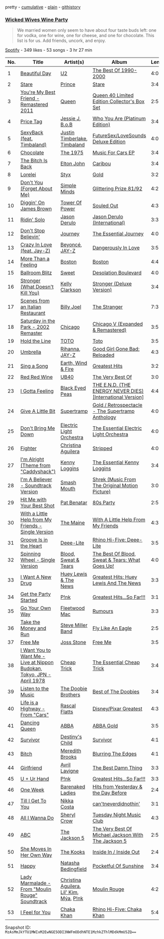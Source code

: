pretty - [cumulative](/playlists/cumulative/2EcSH9oZNzBmGDNqoTdvBJ.md) - [plain](/playlists/plain/2EcSH9oZNzBmGDNqoTdvBJ) - [githistory](https://github.githistory.xyz/mackorone/spotify-playlist-archive/blob/main/playlists/plain/2EcSH9oZNzBmGDNqoTdvBJ)

### [Wicked Wives Wine Party ](https://open.spotify.com/playlist/2EcSH9oZNzBmGDNqoTdvBJ)

> We married women only seem to have about four taste buds left: one for vodka, one for wine, one for cheese, and one for chocolate\. This list is for us\. Add friends, uncork, and enjoy.

[Spotify](https://open.spotify.com/user/spotify) - 349 likes - 53 songs - 3 hr 27 min

| No. | Title | Artist(s) | Album | Length |
|---|---|---|---|---|
| 1 | [Beautiful Day](https://open.spotify.com/track/5t514bZ4eZPtKJbKfuZJCA) | [U2](https://open.spotify.com/artist/51Blml2LZPmy7TTiAg47vQ) | [The Best Of 1990\-2000](https://open.spotify.com/album/5I099NUhbRrXaxnxQagElv) | 4:04 |
| 2 | [Stare](https://open.spotify.com/track/2eZJ9lrNeSqDt9iOgtft0M) | [Prince](https://open.spotify.com/artist/5a2EaR3hamoenG9rDuVn8j) | [Stare](https://open.spotify.com/album/2qzNTR3brGnweQTOidQiUZ) | 3:43 |
| 3 | [You're My Best Friend \- Remastered 2011](https://open.spotify.com/track/4vEXJ6NvEwS8ptynkNswaa) | [Queen](https://open.spotify.com/artist/1dfeR4HaWDbWqFHLkxsg1d) | [Queen 40 Limited Edition Collector's Box Set](https://open.spotify.com/album/1Q9NOisnaTULM5CZD4rIgZ) | 2:50 |
| 4 | [Price Tag](https://open.spotify.com/track/5mvKuE9Lf9ARVXVXA32kK9) | [Jessie J](https://open.spotify.com/artist/2gsggkzM5R49q6jpPvazou), [B.o.B](https://open.spotify.com/artist/5ndkK3dpZLKtBklKjxNQwT) | [Who You Are \(Platinum Edition\)](https://open.spotify.com/album/3ga4adzUpLaS2LDcoqfs2r) | 3:43 |
| 5 | [SexyBack \(feat\. Timbaland\)](https://open.spotify.com/track/4Lvc9SbPc0svm9TEoMgFzB) | [Justin Timberlake](https://open.spotify.com/artist/31TPClRtHm23RisEBtV3X7), [Timbaland](https://open.spotify.com/artist/5Y5TRrQiqgUO4S36tzjIRZ) | [FutureSex/LoveSounds Deluxe Edition](https://open.spotify.com/album/0tcExuDWMQdBbwSpqN8Ku2) | 4:02 |
| 6 | [Chocolate](https://open.spotify.com/track/0hIkfLt1bnmHP3vcr51Wr0) | [The 1975](https://open.spotify.com/artist/3mIj9lX2MWuHmhNCA7LSCW) | [Music For Cars EP](https://open.spotify.com/album/5SJ4ZUidUlGrYggf3rj4O6) | 3:43 |
| 7 | [The Bitch Is Back](https://open.spotify.com/track/40tnCfx2mTtHozyaRDcYC5) | [Elton John](https://open.spotify.com/artist/3PhoLpVuITZKcymswpck5b) | [Caribou](https://open.spotify.com/album/2R5dzEQT6MDsnwiZSpWgqC) | 3:44 |
| 8 | [Lorelei](https://open.spotify.com/track/3t2S6sWTHrEVm3rw7misla) | [Styx](https://open.spotify.com/artist/4salDzkGmfycRqNUbyBphh) | [Gold](https://open.spotify.com/album/2SIFXSFOHJgqC6q3whbSZU) | 3:22 |
| 9 | [Don't You \(Forget About Me\)](https://open.spotify.com/track/0OzwLNVnzfG43IyQB2RMPH) | [Simple Minds](https://open.spotify.com/artist/6hN9F0iuULZYWXppob22Aj) | [Glittering Prize 81/92](https://open.spotify.com/album/0HiLSEd3yuvK6ZTN67CZ0V) | 4:20 |
| 10 | [Diggin' On James Brown](https://open.spotify.com/track/4Udo45PAGJgTbIWTqFdHKe) | [Tower Of Power](https://open.spotify.com/artist/0JCxGVxsISZzJHJPUOtceB) | [Souled Out](https://open.spotify.com/album/13QSuP63jfv33OqqqnEZyY) | 4:39 |
| 11 | [Ridin' Solo](https://open.spotify.com/track/6OEolOOk9Gh9bqkdpfIOl0) | [Jason Derulo](https://open.spotify.com/artist/07YZf4WDAMNwqr4jfgOZ8y) | [Jason Derulo \(International\)](https://open.spotify.com/album/0DEsmIQ5ir7tz52Nkf4i1K) | 3:35 |
| 12 | [Don't Stop Believin'](https://open.spotify.com/track/77NNZQSqzLNqh2A9JhLRkg) | [Journey](https://open.spotify.com/artist/0rvjqX7ttXeg3mTy8Xscbt) | [The Essential Journey](https://open.spotify.com/album/5pfpXvoJtSIFrbPIoBEv3R) | 4:08 |
| 13 | [Crazy In Love \(feat\. Jay\-Z\)](https://open.spotify.com/track/5IVuqXILoxVWvWEPm82Jxr) | [Beyoncé](https://open.spotify.com/artist/6vWDO969PvNqNYHIOW5v0m), [JAY\-Z](https://open.spotify.com/artist/3nFkdlSjzX9mRTtwJOzDYB) | [Dangerously In Love](https://open.spotify.com/album/6oxVabMIqCMJRYN1GqR3Vf) | 3:56 |
| 14 | [More Than a Feeling](https://open.spotify.com/track/32kgOw8wejH7zUhtXCM8DH) | [Boston](https://open.spotify.com/artist/29kkCKKGXheHuoO829FxWK) | [Boston](https://open.spotify.com/album/01OahkTPRCleDjobtRk7ST) | 4:45 |
| 15 | [Ballroom Blitz](https://open.spotify.com/track/3Pu3IChaAoa5EjgUBv5F6x) | [Sweet](https://open.spotify.com/artist/3JaAGmSTpJK35DqWrDUzBz) | [Desolation Boulevard](https://open.spotify.com/album/3PsFboiPeObjAc6gbQHt54) | 4:06 |
| 16 | [Stronger \(What Doesn't Kill You\)](https://open.spotify.com/track/6D60klaHqbCl9ySc8VcRss) | [Kelly Clarkson](https://open.spotify.com/artist/3BmGtnKgCSGYIUhmivXKWX) | [Stronger \(Deluxe Version\)](https://open.spotify.com/album/1MNvMtEmMMdBXZBDcFNcWj) | 3:41 |
| 17 | [Scenes from an Italian Restaurant](https://open.spotify.com/track/2rhFaau65TFMv4mACtE9it) | [Billy Joel](https://open.spotify.com/artist/6zFYqv1mOsgBRQbae3JJ9e) | [The Stranger](https://open.spotify.com/album/3IILMjMMnoN2sKzgesX8KV) | 7:36 |
| 18 | [Saturday in the Park \- 2002 Remaster](https://open.spotify.com/track/4OJFkrRQqol4FsPesF8eu4) | [Chicago](https://open.spotify.com/artist/3iDD7bnsjL9J4fO298r0L0) | [Chicago V \(Expanded & Remastered\)](https://open.spotify.com/album/2oSXXINsWGuEsc4udgWxh8) | 3:55 |
| 19 | [Hold the Line](https://open.spotify.com/track/4aVuWgvD0X63hcOCnZtNFA) | [TOTO](https://open.spotify.com/artist/0PFtn5NtBbbUNbU9EAmIWF) | [Toto](https://open.spotify.com/album/1mnu4hYvdwQgZXcNvtJ3D3) | 3:55 |
| 20 | [Umbrella](https://open.spotify.com/track/49FYlytm3dAAraYgpoJZux) | [Rihanna](https://open.spotify.com/artist/5pKCCKE2ajJHZ9KAiaK11H), [JAY\-Z](https://open.spotify.com/artist/3nFkdlSjzX9mRTtwJOzDYB) | [Good Girl Gone Bad: Reloaded](https://open.spotify.com/album/3JSWZWeTHF4HDGt5Eozdy7) | 4:35 |
| 21 | [Sing a Song](https://open.spotify.com/track/3Hp66WUQ6yu69jMrirhSRs) | [Earth, Wind & Fire](https://open.spotify.com/artist/4QQgXkCYTt3BlENzhyNETg) | [Greatest Hits](https://open.spotify.com/album/339IjdizH8YIpwOUbUWGjl) | 3:22 |
| 22 | [Red Red Wine](https://open.spotify.com/track/4uOKFydzAejjSFqYbv1XPt) | [UB40](https://open.spotify.com/artist/69MEO1AADKg1IZrq2XLzo5) | [The Very Best Of](https://open.spotify.com/album/05owfigVGpgPe7RKJG1hum) | 3:03 |
| 23 | [I Gotta Feeling](https://open.spotify.com/track/70cTMpcgWMcR18t9MRJFjB) | [Black Eyed Peas](https://open.spotify.com/artist/1yxSLGMDHlW21z4YXirZDS) | [THE E.N.D\. \(THE ENERGY NEVER DIES\) \[International Version\]](https://open.spotify.com/album/5lNzygOpCmzRx4N301icBB) | 4:49 |
| 24 | [Give A Little Bit](https://open.spotify.com/track/6gQRKtSiZ8d3zgy9Hn10py) | [Supertramp](https://open.spotify.com/artist/3JsMj0DEzyWc0VDlHuy9Bx) | [Gold / Retrospectacle \- The Supertramp Anthology](https://open.spotify.com/album/6l0nJOeHmQrGuFT2OFbYQp) | 4:08 |
| 25 | [Don't Bring Me Down](https://open.spotify.com/track/7rjMG5Lm94fEdQ9XxD5WLg) | [Electric Light Orchestra](https://open.spotify.com/artist/7jefIIksOi1EazgRTfW2Pk) | [The Essential Electric Light Orchestra](https://open.spotify.com/album/0wzmqCoQ3rZTuCuIwK1jKp) | 4:03 |
| 26 | [Fighter](https://open.spotify.com/track/7nXq1vaZiz7PdbfojpPjW5) | [Christina Aguilera](https://open.spotify.com/artist/1l7ZsJRRS8wlW3WfJfPfNS) | [Stripped](https://open.spotify.com/album/2USigX9DhGuAini71XZEEK) | 4:05 |
| 27 | [I'm Alright \(Theme from "Caddyshack"\)](https://open.spotify.com/track/2xfdvnGUikUfZZipwVw8nO) | [Kenny Loggins](https://open.spotify.com/artist/3Y3xIwWyq5wnNHPp5gPjOW) | [The Essential Kenny Loggins](https://open.spotify.com/album/68ZonGoyvksZu4sqqNXect) | 3:47 |
| 28 | [I'm A Believer \- Soundtrack Version](https://open.spotify.com/track/60Ctoy2M8nmDaI7Fax3fTL) | [Smash Mouth](https://open.spotify.com/artist/2iEvnFsWxR0Syqu2JNopAd) | [Shrek \(Music From The Original Motion Picture\)](https://open.spotify.com/album/56dSr0A9uMkX5GClrGIklT) | 3:05 |
| 29 | [Hit Me with Your Best Shot](https://open.spotify.com/track/1xLPuXP6RINjOmVg5OOJ3S) | [Pat Benatar](https://open.spotify.com/artist/43mhFhQ4JAknA7Ik1bOZuV) | [80s Party](https://open.spotify.com/album/4f8nc7dwxo6iEA2shsWluO) | 2:50 |
| 30 | [With a Little Help from My Friends \- Single Version](https://open.spotify.com/track/5YVKBDCe2Kdh1U5UOZ1qeq) | [The Maine](https://open.spotify.com/artist/4o0pNHbyj36LPvukNqEug0) | [With A Little Help From My Friends](https://open.spotify.com/album/11JnWmIhCtQqHuHdesMW0o) | 4:37 |
| 31 | [Groove Is in the Heart](https://open.spotify.com/track/2UVLuddklEVak5PXgC7baA) | [Deee\-Lite](https://open.spotify.com/artist/4eQJIXFEujzhTVVS1gIfu5) | [Rhino Hi\-Five: Deee\-Lite](https://open.spotify.com/album/5ONmarDtpkKbrlhu0p83XM) | 3:51 |
| 32 | [Spinning Wheel \- Single Version](https://open.spotify.com/track/170KEX2yqDDY8THliU4wff) | [Blood, Sweat & Tears](https://open.spotify.com/artist/24GaH9tRBgZjlvOhpFuKi2) | [The Best Of Blood, Sweat & Tears: What Goes Up!](https://open.spotify.com/album/6HmDkPqZSAFbJpIQNyXVli) | 4:06 |
| 33 | [I Want A New Drug](https://open.spotify.com/track/0mZNKyrUmsrlDRoYHWsyMu) | [Huey Lewis & The News](https://open.spotify.com/artist/7A9yZMTrFZcgEWAX2kBfK6) | [Greatest Hits: Huey Lewis And The News](https://open.spotify.com/album/0u34k1ANjgZ47uQfG9yaLj) | 3:31 |
| 34 | [Get the Party Started](https://open.spotify.com/track/1lkC6oC7SbwgnEBEC05r64) | [P!nk](https://open.spotify.com/artist/1KCSPY1glIKqW2TotWuXOR) | [Greatest Hits...So Far!!!](https://open.spotify.com/album/3nR5vEcIp8UzOJgkw8G8yX) | 3:12 |
| 35 | [Go Your Own Way](https://open.spotify.com/track/0FeCO85RKW8fDRytwXof2x) | [Fleetwood Mac](https://open.spotify.com/artist/08GQAI4eElDnROBrJRGE0X) | [Rumours](https://open.spotify.com/album/63k57x0qOkUWEMR0dkMivh) | 3:38 |
| 36 | [Take the Money and Run](https://open.spotify.com/track/6xTmUziCWS4Nwh2hzqLbCS) | [Steve Miller Band](https://open.spotify.com/artist/6QtGlUje9TIkLrgPZrESuk) | [Fly Like An Eagle](https://open.spotify.com/album/3iqReiy2IaPI2N9sdLywER) | 2:50 |
| 37 | [Free Me](https://open.spotify.com/track/6d0vbMqRYsYlOMPdON03zi) | [Joss Stone](https://open.spotify.com/artist/7bvcQXJHkFiN1ppIN3q4fi) | [Free Me](https://open.spotify.com/album/2l6HC3CseKfVHFCxO6wt75) | 3:53 |
| 38 | [I Want You to Want Me \- Live at Nippon Budokan, Tokyo, JPN \- April 1978](https://open.spotify.com/track/6hnCx2jmD0RPkbtzUXSBn4) | [Cheap Trick](https://open.spotify.com/artist/1LB8qB5BPb3MHQrfkvifXU) | [The Essential Cheap Trick](https://open.spotify.com/album/37P9MBdJRekfOIbPSX9alR) | 3:43 |
| 39 | [Listen to the Music](https://open.spotify.com/track/2fja4gHzPsIXiK4bMeU0hN) | [The Doobie Brothers](https://open.spotify.com/artist/39T6qqI0jDtSWWioX8eGJz) | [Best of The Doobies](https://open.spotify.com/album/32xyhzHlGGsDvs1E7qihRA) | 3:47 |
| 40 | [Life is a Highway \- From "Cars"](https://open.spotify.com/track/5YbeJyTQkdSAWe1Ie4sLAl) | [Rascal Flatts](https://open.spotify.com/artist/0a1gHP0HAqALbEyxaD5Ngn) | [Disney/Pixar Greatest](https://open.spotify.com/album/4Tf4nzRuf5W3EvHqigxcmv) | 4:36 |
| 41 | [Dancing Queen](https://open.spotify.com/track/2rgqPSIRAfaO2MGo9smdSX) | [ABBA](https://open.spotify.com/artist/0LcJLqbBmaGUft1e9Mm8HV) | [ABBA Gold](https://open.spotify.com/album/2rp5riHULWgrXPsDtsp1ir) | 3:51 |
| 42 | [Survivor](https://open.spotify.com/track/2Mpj1Ul5OFPyyP4wB62Rvi) | [Destiny's Child](https://open.spotify.com/artist/1Y8cdNmUJH7yBTd9yOvr5i) | [Survivor](https://open.spotify.com/album/2HcjLD0ButtKsQYqzoyOx9) | 4:14 |
| 43 | [Bitch](https://open.spotify.com/track/3i6qNxyVgIdUZTTi5m25EM) | [Meredith Brooks](https://open.spotify.com/artist/2QmLFuIDtNDmmJY3OtvinN) | [Blurring The Edges](https://open.spotify.com/album/56viTB3cu7FbFwAWDctRz1) | 4:12 |
| 44 | [Girlfriend](https://open.spotify.com/track/5HbCnVLXRyZVxnreOPgJCK) | [Avril Lavigne](https://open.spotify.com/artist/0p4nmQO2msCgU4IF37Wi3j) | [The Best Damn Thing](https://open.spotify.com/album/5dfbrFuG8lfC4Yi75J8NmK) | 3:36 |
| 45 | [U + Ur Hand](https://open.spotify.com/track/7hH0SbMx1MeAh2C09v48FW) | [P!nk](https://open.spotify.com/artist/1KCSPY1glIKqW2TotWuXOR) | [Greatest Hits...So Far!!!](https://open.spotify.com/album/3nR5vEcIp8UzOJgkw8G8yX) | 3:34 |
| 46 | [One Week](https://open.spotify.com/track/6R2QkjqfhsQhn3MsTYvMEz) | [Barenaked Ladies](https://open.spotify.com/artist/0dEvJpkqhrcn64d3oI8v79) | [Hits from Yesterday & the Day Before](https://open.spotify.com/album/1688ZIcsPfE49MucDVRCyU) | 2:49 |
| 47 | [Till I Get To You](https://open.spotify.com/track/4TxcMyiGTBCNmswmxhRHvF) | [Nikka Costa](https://open.spotify.com/artist/6vUjpCAR58MB3Jq2TsKUmK) | [can'tneverdidnothin'](https://open.spotify.com/album/5EqT0pCJcZJqmYHfwQtPQp) | 3:17 |
| 48 | [All I Wanna Do](https://open.spotify.com/track/4cqHVuDLFbO1XCr4nmks4S) | [Sheryl Crow](https://open.spotify.com/artist/4TKTii6gnOnUXQHyuo9JaD) | [Tuesday Night Music Club](https://open.spotify.com/album/1ne2KBkrZa2Qr1TFwoNmJC) | 4:32 |
| 49 | [ABC](https://open.spotify.com/track/6nzhhT57iQYrbqumru9NNP) | [The Jackson 5](https://open.spotify.com/artist/2iE18Oxc8YSumAU232n4rW) | [The Very Best Of Michael Jackson With The Jackson 5](https://open.spotify.com/album/119TC8Ww6LYJm8uarhzvgQ) | 2:59 |
| 50 | [She Moves In Her Own Way](https://open.spotify.com/track/5xoUgPXbMNUmoHU0Enwtwq) | [The Kooks](https://open.spotify.com/artist/1GLtl8uqKmnyCWxHmw9tL4) | [Inside In / Inside Out](https://open.spotify.com/album/03JPFQvZRnHHysSZrSFmKY) | 2:49 |
| 51 | [Happy](https://open.spotify.com/track/6z9r12PJfgnCz9BWtqdNwb) | [Natasha Bedingfield](https://open.spotify.com/artist/7o95ZoZt5ZYn31e9z1Hc0a) | [Pocketful Of Sunshine](https://open.spotify.com/album/6D1YpObdaha620Tm54WbIw) | 3:40 |
| 52 | [Lady Marmalade \- From "Moulin Rouge" Soundtrack](https://open.spotify.com/track/7GbqE3MlkKosIaCvf50JRK) | [Christina Aguilera](https://open.spotify.com/artist/1l7ZsJRRS8wlW3WfJfPfNS), [Lil' Kim](https://open.spotify.com/artist/5tth2a3v0sWwV1C7bApBdX), [Mýa](https://open.spotify.com/artist/6lHL3ubAMgSasKjNqKb8HF), [P!nk](https://open.spotify.com/artist/1KCSPY1glIKqW2TotWuXOR) | [Moulin Rouge](https://open.spotify.com/album/5cbAqQZSEgRiiNjuEHWTXc) | 4:24 |
| 53 | [I Feel for You](https://open.spotify.com/track/26vKwxgkbm2jcKyjvmScPK) | [Chaka Khan](https://open.spotify.com/artist/6mQfAAqZGBzIfrmlZCeaYT) | [Rhino Hi\-Five: Chaka Khan](https://open.spotify.com/album/7mA7PWIGtE4IVGJz8YTSHw) | 5:43 |

Snapshot ID: `MzAsMmJkYTU1MWIxM2EwNGE5ODI3NWFmODdhNTE1MzhkZThlMDdkMmU5ZQ==`

